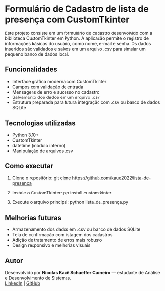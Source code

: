 
# Formulário de Cadastro de lista de presença com CustomTkinter

Este projeto consiste em um formulário de cadastro desenvolvido com a biblioteca CustomTkinter em Python. A aplicação permite o registro de informações básicas do usuário, como nome, e-mail e senha. Os dados inseridos são validados e salvos em um arquivo .csv para simular um pequeno banco de dados local.

## Funcionalidades

- Interface gráfica moderna com CustomTkinter
- Campos com validação de entrada
- Mensagens de erro e sucesso no cadastro
- Salvamento dos dados em um arquivo .csv
- Estrutura preparada para futura integração com .csv ou banco de dados SQLite

## Tecnologias utilizadas

- Python 3.10+
- CustomTkinter
- datetime (módulo interno)
- Manipulação de arquivos .csv

## Como executar

1. Clone o repositório:
   git clone https://github.com/kaue2022/lista-de-presenca
   
2. Instale o CustomTkinter:
   pip install customtkinter

3. Execute o arquivo principal:
   python lista_de_presença.py


## Melhorias futuras

- Armazenamento dos dados em .csv ou banco de dados SQLite
- Tela de confirmação com listagem dos cadastros
- Adição de tratamento de erros mais robusto
- Design responsivo e melhorias visuais

## Autor

Desenvolvido por **Nicolas Kauê Schaeffer Carneiro** — estudante de Análise e Desenvolvimento de Sistemas.  
[LinkedIn](https://www.linkedin.com/in/kaue-carneiro-41b092212/) | [GitHub](https://github.com/kaue2022)
